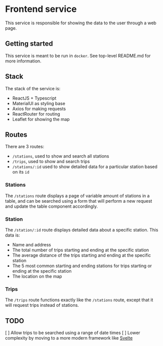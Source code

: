 # Frontend service

This service is responsible for showing the data to the user through a web page.

## Getting started

This service is meant to be run in `docker`. See top-level README.md for more information.

## Stack

The stack of the service is:

- ReactJS + Typescript
- MaterialUI as styling base
- Axios for making requests
- ReactRouter for routing
- Leaflet for showing the map

## Routes

There are 3 routes: 

- `/stations`, used to show and search all stations
- `/trips`, used to show and search trips
- `/stations/:id` used to show detailed data for a particular station based on its `id`

### Stations

The `/stations` route displays a page of variable amount of stations in a table, and can be searched using a form that will perform a new request and update the table component accordingly.

### Station

The `/station/:id` route displays detailed data about a specific station. This data is:

- Name and address
- The total number of trips starting and ending at the specific station
- The average distance of the trips starting and ending at the specific station
- The 5 most common starting and ending stations for trips starting or ending at the specific station
- The location on the map

### Trips

The `/trips` route functions exactly like the `/stations` route, except that it will request trips instead of stations.

## TODO

[ ] Allow trips to be searched using a range of date times
[ ] Lower complexity by moving to a more modern framework like [Svelte](https://svelte.dev/)
